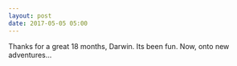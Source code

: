 ```yaml
---
layout: post
date: 2017-05-05 05:00
---
```

Thanks for a great 18 months, Darwin. Its been fun. Now, onto new adventures...
